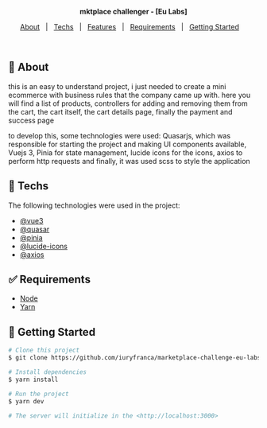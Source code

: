 <p align="center">
  <strong>mktplace challenger - [Eu Labs]</strong>
</p>

<p align="center">
  <a href="#dart-about">About</a> &#xa0; | &#xa0; 
  <a href="#rocket-techs">Techs</a> &#xa0; | &#xa0;
  <a href="#fire-features">Features</a> &#xa0; | &#xa0;
  <a href="#white_check_mark-requirements">Requirements</a> &#xa0; | &#xa0;
  <a href="#checkered_flag-getting-started">Getting Started</a> &#xa0; &#xa0;
</p>

<br>

## :dart: About

<p>
this is an easy to understand project, i just needed to create a mini ecommerce with business rules that the company came up with. here you will find a list of products, controllers for adding and removing them from the cart, the cart itself, the cart details page, finally the payment and success page
</p>

<p>
to develop this, some technologies were used: Quasarjs, which was responsible for starting the project and making UI components available, Vuejs 3, Pinia for state management, lucide icons for the icons, axios to perform http requests and finally, it was used scss to style the application
</p>
   
    
## :rocket: Techs

The following technologies were used in the project:

- [@vue3](https://vuejs.org/)
- [@quasar](https://quasar.dev/)
- [@pinia](https://pinia.vuejs.org/)
- [@lucide-icons](https://lucide.dev/)
- [@axios](https://axios-http.com/)


## :white_check_mark: Requirements

- [Node](https://nodejs.org/en/)
- [Yarn](https://yarnpkg.com/lang/en/)

## :checkered_flag: Getting Started

```bash
# Clone this project
$ git clone https://github.com/iuryfranca/marketplace-challenge-eu-labs.git

# Install dependencies
$ yarn install

# Run the project
$ yarn dev

# The server will initialize in the <http://localhost:3000>
```
